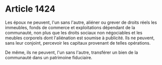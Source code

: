 # Article 1424

Les époux ne peuvent, l'un sans l'autre, aliéner ou grever de droits réels les immeubles, fonds de commerce et exploitations dépendant de la communauté, non plus que les droits sociaux non négociables et les meubles corporels dont l'aliénation est soumise à publicité. Ils ne peuvent, sans leur conjoint, percevoir les capitaux provenant de telles opérations.

De même, ils ne peuvent, l'un sans l'autre, transférer un bien de la communauté dans un patrimoine fiduciaire.
